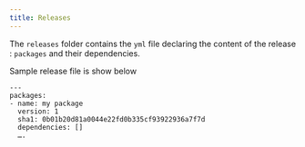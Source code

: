 ```yaml
---
title: Releases
---
```


The `releases` folder contains the `yml` file declaring the content of the release : `packages` and their dependencies.

Sample release file is show below

	--- 
	packages: 
	- name: my package
	  version: 1
      sha1: 0b01b20d81a0044e22fd0b335cf93922936a7f7d
      dependencies: []
      ….

